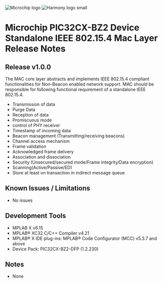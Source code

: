 ﻿![Microchip logo](https://raw.githubusercontent.com/wiki/Microchip-MPLAB-Harmony/Microchip-MPLAB-Harmony.github.io/images/microchip_logo.png)
![Harmony logo small](https://raw.githubusercontent.com/wiki/Microchip-MPLAB-Harmony/Microchip-MPLAB-Harmony.github.io/images/microchip_mplab_harmony_logo_small.png)

# Microchip PIC32CX-BZ2 Device Standalone IEEE 802.15.4 Mac Layer Release Notes

## Release v1.0.0

The MAC core layer abstracts and implements IEEE 802.15.4 compliant functionalities for Non-Beacon enabled network support.
MAC should be responsible for following functional requirement of a standalone IEEE 802.15.4. 

-	Transmission of data
-	Purge Data
-	Reception of data
-	Promiscuous mode
-	control of PHY receiver
-	Timestamp of incoming data
-	Beacon management (Transmitting/receiving beacons)
-	Channel access mechanism
-	Frame validation
-	Acknowledged frame delivery
-	Association and dissociation
-	Security (Unsecured/secured mode/Frame integrity/Data encryption)
-	Scanning(Active/Passive/ED)
-	Store at least on transaction in indirect message queue

## Known Issues / Limitations

-	No issues

## Development Tools
-	MPLAB X v6.15
-	MPLAB® XC32 C/C++ Compiler v4.21
-	MPLAB® X IDE plug-ins: MPLAB® Code Configurator (MCC) v5.3.7 and above
-	Device Pack: PIC32CX-BZ2-DFP (1.2.230)

## Notes
-	None